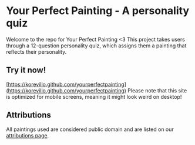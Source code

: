 # Your Perfect Painting - A personality quiz
Welcome to the repo for Your Perfect Painting <3 This project takes users through a 12-question personality quiz, which assigns them a painting that reflects their personality. 

## Try it now!
[https://korevillo.github.com/yourperfectpainting](https://korevillo.github.com/yourperfectpainting)
Please note that this site is optimized for mobile screens, meaning it might look weird on desktop!

## Attributions
All paintings used are considered public domain and are listed on our [attributions page](https://korevillo.github.io/yourperfectpainting/attribution.html).
